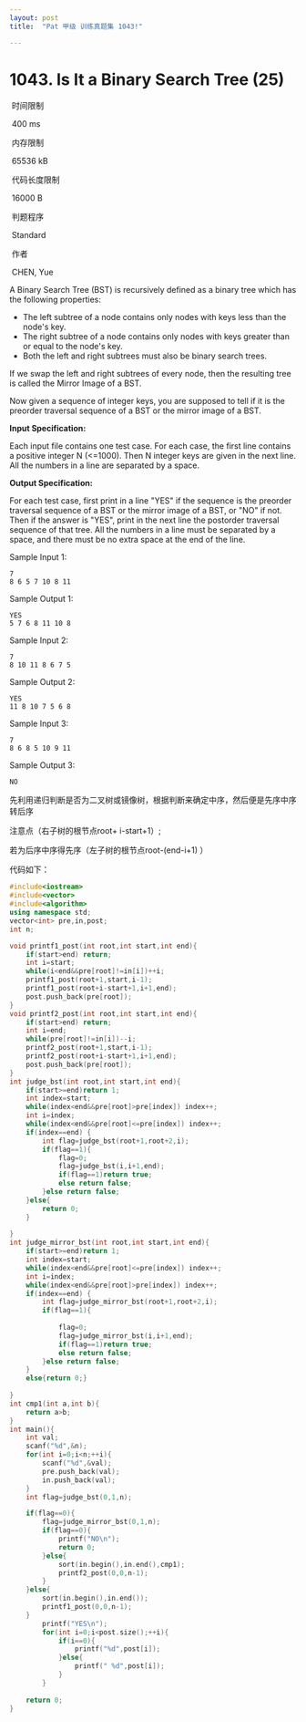 ```yaml
---
layout: post
title:  "Pat 甲级 训练真题集 1043!"

---
```

# 1043. Is It a Binary Search Tree (25)

​    时间限制  

​    400 ms

​    内存限制  

​    65536 kB

​    代码长度限制  

​    16000 B

​      判题程序    

​      Standard    

​      作者    

​      CHEN, Yue

A Binary Search Tree (BST) is recursively defined as a binary tree which has the following properties:

- The left subtree of a node contains only nodes with keys less than the node's key. 
- The right subtree of a node contains only nodes with keys greater than or equal to the node's key. 
- Both the left and right subtrees must also be binary search trees. 

If we swap the left and right subtrees of every node, then the resulting tree is called the Mirror Image of a BST.

Now given a sequence of integer keys, you are supposed to tell if it is the preorder traversal sequence of a BST or the mirror image of a BST.

**Input Specification:**

Each input file contains one test case.  For each case, the first line contains a positive integer N (<=1000).  Then N integer keys are given in the next line.  All the numbers in a line are separated by a space.

**Output Specification:**

For each test case, first print in a line "YES" if the sequence is the preorder traversal sequence of a BST or the mirror image of a BST, or "NO" if not.  Then if the answer is "YES", print in the next line the postorder traversal sequence of that tree.  All the numbers in a line must be separated by a space, and there must be no extra space at the end of the line.

Sample Input 1:

```
7
8 6 5 7 10 8 11

```

Sample Output 1:

```
YES
5 7 6 8 11 10 8

```

Sample Input 2:

```
7
8 10 11 8 6 7 5

```

Sample Output 2:

```
YES
11 8 10 7 5 6 8

```

Sample Input 3:

```
7
8 6 8 5 10 9 11

```

Sample Output 3:

```
NO
```

先利用递归判断是否为二叉树或镜像树，根据判断来确定中序，然后便是先序中序转后序

注意点（右子树的根节点root+ i-start+1）;

若为后序中序得先序（左子树的根节点root-(end-i+1) ）

代码如下：

```c++
#include<iostream>
#include<vector>
#include<algorithm>
using namespace std;
vector<int> pre,in,post;
int n;

void printf1_post(int root,int start,int end){
	if(start>end) return;
	int i=start;
	while(i<end&&pre[root]!=in[i])++i;
	printf1_post(root+1,start,i-1);
	printf1_post(root+i-start+1,i+1,end);
	post.push_back(pre[root]);
}
void printf2_post(int root,int start,int end){
	if(start>end) return;
	int i=end;
	while(pre[root]!=in[i])--i;
	printf2_post(root+1,start,i-1);
	printf2_post(root+i-start+1,i+1,end);
	post.push_back(pre[root]);
}
int judge_bst(int root,int start,int end){
	if(start>=end)return 1;
	int index=start;
	while(index<end&&pre[root]>pre[index]) index++;
	int i=index;
	while(index<end&&pre[root]<=pre[index]) index++;
	if(index==end) {
		int flag=judge_bst(root+1,root+2,i);
		if(flag==1){
			flag=0;
			flag=judge_bst(i,i+1,end);
			if(flag==1)return true;
			else return false;
		}else return false;
	}else{
		return 0;
	}
	
}
int judge_mirror_bst(int root,int start,int end){
	if(start>=end)return 1;
	int index=start;
	while(index<end&&pre[root]<=pre[index]) index++;
	int i=index;
	while(index<end&&pre[root]>pre[index]) index++;
	if(index==end) {
		int flag=judge_mirror_bst(root+1,root+2,i);
		if(flag==1){
			
			flag=0;
			flag=judge_mirror_bst(i,i+1,end);
			if(flag==1)return true;
			else return false;
		}else return false;
	}
	else{return 0;}
	
}
int cmp1(int a,int b){
	return a>b;
}
int main(){
	int val;
	scanf("%d",&n);
	for(int i=0;i<n;++i){
		scanf("%d",&val);
		pre.push_back(val);
		in.push_back(val);
	}
	int flag=judge_bst(0,1,n);

	if(flag==0){	
		flag=judge_mirror_bst(0,1,n);	
		if(flag==0){
			printf("NO\n");
			return 0;
		}else{
			sort(in.begin(),in.end(),cmp1);
			printf2_post(0,0,n-1);
		}
	}else{
		sort(in.begin(),in.end());
		printf1_post(0,0,n-1);
	}
		printf("YES\n");
		for(int i=0;i<post.size();++i){
			if(i==0){
				printf("%d",post[i]);
			}else{
				printf(" %d",post[i]);
			}
		}
	
	return 0;
}
```

